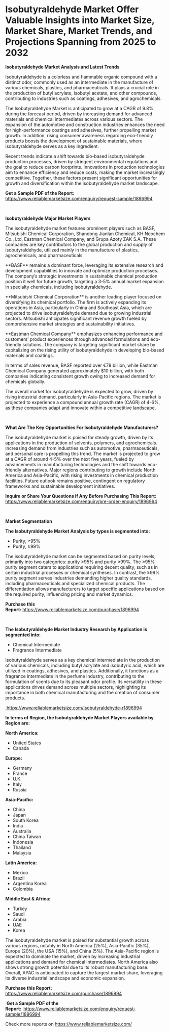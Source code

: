 <p><h1>Isobutyraldehyde Market Offer Valuable Insights into Market Size, Market Share, Market Trends, and Projections Spanning from 2025 to 2032</h1></p><p><strong>Isobutyraldehyde Market Analysis and Latest Trends</strong></p>
<p><p>Isobutyraldehyde is a colorless and flammable organic compound with a distinct odor, commonly used as an intermediate in the manufacture of various chemicals, plastics, and pharmaceuticals. It plays a crucial role in the production of butyl acrylate, isobutyl acetate, and other compounds, contributing to industries such as coatings, adhesives, and agrochemicals.</p><p>The Isobutyraldehyde Market is anticipated to grow at a CAGR of 9.8% during the forecast period, driven by increasing demand for advanced materials and chemical intermediates across various sectors. The expansion of the automotive and construction industries enhances the need for high-performance coatings and adhesives, further propelling market growth. In addition, rising consumer awareness regarding eco-friendly products boosts the development of sustainable materials, where isobutyraldehyde serves as a key ingredient.</p><p>Recent trends indicate a shift towards bio-based isobutyraldehyde production processes, driven by stringent environmental regulations and the goal to reduce carbon footprints. Innovations in production technologies aim to enhance efficiency and reduce costs, making the market increasingly competitive. Together, these factors present significant opportunities for growth and diversification within the isobutyraldehyde market landscape.</p></p>
<p><strong>Get a Sample PDF of the Report:&nbsp;</strong> <a href="https://www.reliablemarketsize.com/enquiry/request-sample/1896994?utm_campaign=2316&utm_medium=2&utm_source=Github&utm_content=ia&utm_term=01042025&utm_id=isobutyraldehyde">https://www.reliablemarketsize.com/enquiry/request-sample/1896994</a></p>
<p>&nbsp;</p>
<p><strong>Isobutyraldehyde Major Market Players</strong></p>
<p><p>The isobutyraldehyde market features prominent players such as BASF, Mitsubishi Chemical Corporation, Shandong Jianlan Chemical, KH Neochem Co., Ltd, Eastman Chemical Company, and Grupa Azoty ZAK S.A. These companies are key contributors to the global production and supply of isobutyraldehyde, utilized mainly in the manufacture of plastics, agrochemicals, and pharmaceuticals.</p><p>**BASF** remains a dominant force, leveraging its extensive research and development capabilities to innovate and optimize production processes. The company’s strategic investments in sustainable chemical production position it well for future growth, targeting a 3-5% annual market expansion in specialty chemicals, including isobutyraldehyde.</p><p>**Mitsubishi Chemical Corporation** is another leading player focused on diversifying its chemical portfolio. The firm is actively expanding its operations in Asia, particularly in China and Southeast Asia, which are projected to drive isobutyraldehyde demand due to growing industrial sectors. Mitsubishi anticipates significant revenue growth fueled by comprehensive market strategies and sustainability initiatives.</p><p>**Eastman Chemical Company** emphasizes enhancing performance and customers' product experiences through advanced formulations and eco-friendly solutions. The company is targeting significant market share by capitalizing on the rising utility of isobutyraldehyde in developing bio-based materials and coatings.</p><p>In terms of sales revenue, BASF reported over €78 billion, while Eastman Chemical Company generated approximately $10 billion, with both companies indicating consistent growth owing to increased demand for chemicals globally. </p><p>The overall market for isobutyraldehyde is expected to grow, driven by rising industrial demand, particularly in Asia-Pacific regions. The market is projected to experience a compound annual growth rate (CAGR) of 4-6%, as these companies adapt and innovate within a competitive landscape.</p></p>
<p>&nbsp;</p>
<p><strong>What Are The Key Opportunities For Isobutyraldehyde Manufacturers?</strong></p>
<p><p>The isobutyraldehyde market is poised for steady growth, driven by its applications in the production of solvents, polymers, and agrochemicals. Increasing demand from industries such as automotive, pharmaceuticals, and personal care is propelling this trend. The market is projected to grow at a CAGR of around 4-5% over the next five years, fueled by advancements in manufacturing technologies and the shift towards eco-friendly alternatives. Major regions contributing to growth include North America and Asia-Pacific, with rising investments in chemical production facilities. Future outlook remains positive, contingent on regulatory frameworks and sustainable development initiatives.</p></p>
<p><strong>Inquire or Share Your Questions If Any Before Purchasing This Report:</strong> <a href="https://www.reliablemarketsize.com/enquiry/pre-order-enquiry/1896994?utm_campaign=2316&utm_medium=2&utm_source=Github&utm_content=ia&utm_term=01042025&utm_id=isobutyraldehyde">https://www.reliablemarketsize.com/enquiry/pre-order-enquiry/1896994</a></p>
<p>&nbsp;</p>
<p><strong>Market Segmentation</strong></p>
<p><strong>The Isobutyraldehyde Market Analysis by types is segmented into:</strong></p>
<p><ul><li>Purity, ≥95%</li><li>Purity, ≥99%</li></ul></p>
<p><p>The isobutyraldehyde market can be segmented based on purity levels, primarily into two categories: purity ≥95% and purity ≥99%. The ≥95% purity segment caters to applications requiring decent quality, such as in certain industrial processes or chemical syntheses. In contrast, the ≥99% purity segment serves industries demanding higher quality standards, including pharmaceuticals and specialized chemical products. The differentiation allows manufacturers to target specific applications based on the required purity, influencing pricing and market dynamics.</p></p>
<p><strong>Purchase this Report:&nbsp;</strong><a href="https://www.reliablemarketsize.com/purchase/1896994?utm_campaign=2316&utm_medium=2&utm_source=Github&utm_content=ia&utm_term=01042025&utm_id=isobutyraldehyde">https://www.reliablemarketsize.com/purchase/1896994</a></p>
<p>&nbsp;</p>
<p><strong>The Isobutyraldehyde Market Industry Research by Application is segmented into:</strong></p>
<p><ul><li>Chemical Intermediate</li><li>Fragrance Intermediate</li></ul></p>
<p><p>Isobutyraldehyde serves as a key chemical intermediate in the production of various chemicals, including butyl acrylate and isobutyric acid, which are utilized in coatings, adhesives, and plastics. Additionally, it functions as a fragrance intermediate in the perfume industry, contributing to the formulation of scents due to its pleasant odor profile. Its versatility in these applications drives demand across multiple sectors, highlighting its importance in both chemical manufacturing and the creation of consumer products.</p></p>
<p><a href="https://www.reliablemarketsize.com/isobutyraldehyde-r1896994?utm_campaign=2316&utm_medium=2&utm_source=Github&utm_content=ia&utm_term=01042025&utm_id=isobutyraldehyde">&nbsp;https://www.reliablemarketsize.com/isobutyraldehyde-r1896994</a></p>
<p><strong>In terms of Region, the Isobutyraldehyde Market Players available by Region are:</strong></p>
<p>
    <p> <strong> North America: </strong>
        <ul>
            <li>United States</li>
            <li>Canada</li>
        </ul>
        </p> 
    <p> <strong> Europe: </strong>
        <ul>
            <li>Germany</li>
            <li>France</li>
            <li>U.K.</li>
            <li>Italy</li>
            <li>Russia</li>
        </ul>
        </p> 
    <p> <strong> Asia-Pacific: </strong>
        <ul>
            <li>China</li>
            <li>Japan</li>
            <li>South Korea</li>
            <li>India</li>
            <li>Australia</li>
            <li>China Taiwan</li>
            <li>Indonesia</li>
            <li>Thailand</li>
            <li>Malaysia</li>
        </ul>
        </p> 
    <p> <strong> Latin America: </strong>
        <ul>
            <li>Mexico</li>
            <li>Brazil</li>
            <li>Argentina Korea</li>
            <li>Colombia</li>
        </ul>
        </p> 
    <p> <strong> Middle East & Africa: </strong>
        <ul>
            <li>Turkey</li>
            <li>Saudi</li>
            <li>Arabia</li>
            <li>UAE</li>
            <li>Korea</li>
        </ul>
    </p>
    </p>
<p><p>The isobutyraldehyde market is poised for substantial growth across various regions, notably in North America (25%), Asia-Pacific (35%), Europe (20%), the USA (15%), and China (5%). The Asia-Pacific region is expected to dominate the market, driven by increasing industrial applications and demand for chemical intermediates. North America also shows strong growth potential due to its robust manufacturing base. Overall, APAC is anticipated to capture the largest market share, leveraging its diverse industrial landscape and economic expansion.</p></p>
<p><strong>Purchase this Report: </strong><a href="https://www.reliablemarketsize.com/purchase/1896994?utm_campaign=2316&utm_medium=2&utm_source=Github&utm_content=ia&utm_term=01042025&utm_id=isobutyraldehyde">https://www.reliablemarketsize.com/purchase/1896994</a></p>
<p>&nbsp;<strong>Get a Sample PDF of the Report:&nbsp;&nbsp;</strong><a href="https://www.reliablemarketsize.com/enquiry/request-sample/1896994?utm_campaign=2316&utm_medium=2&utm_source=Github&utm_content=ia&utm_term=01042025&utm_id=isobutyraldehyde">https://www.reliablemarketsize.com/enquiry/request-sample/1896994</a></p>
<p><strong></strong></p>
<p>Check more reports on <a href="https://www.reliablemarketsize.com/?utm_campaign=2316&utm_medium=2&utm_source=Github&utm_content=ia&utm_term=01042025&utm_id=isobutyraldehyde">https://www.reliablemarketsize.com/</a></p>